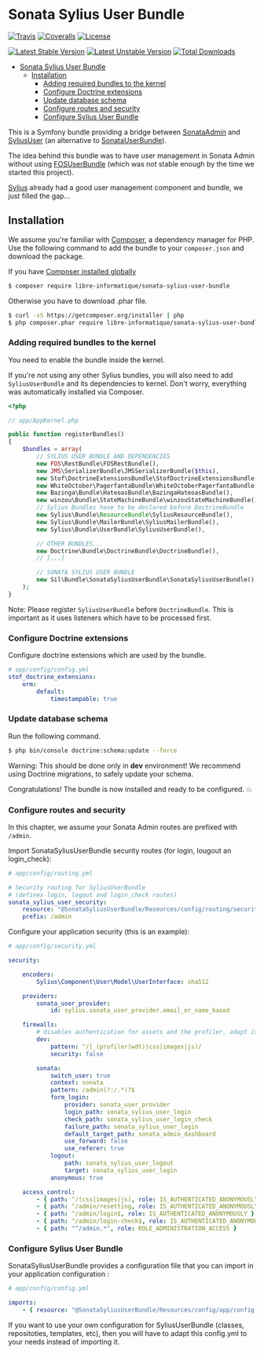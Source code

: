 # Sonata Sylius User Bundle

[![Travis](https://img.shields.io/travis/libre-informatique/SonataSyliusUserBundle.svg?style=flat-square)][travis]
[![Coveralls](https://img.shields.io/coveralls/libre-informatique/SonataSyliusUserBundle.svg?style=flat-square)][coveralls]
[![License](https://img.shields.io/github/license/libre-informatique/SonataSyliusUserBundle.svg?style=flat-square)][license]

[![Latest Stable Version](https://poser.pugx.org/libre-informatique/sonata-sylius-user-bundle/v/stable)](https://packagist.org/packages/libre-informatique/sonata-sylius-user-bundle)
[![Latest Unstable Version](https://poser.pugx.org/libre-informatique/sonata-sylius-user-bundle/v/unstable)](https://packagist.org/packages/libre-informatique/sonata-sylius-user-bundle)
[![Total Downloads](https://poser.pugx.org/libre-informatique/sonata-sylius-user-bundle/downloads)](https://packagist.org/packages/libre-informatique/sonata-sylius-user-bundle)

<!-- TOC depthFrom:1 depthTo:6 withLinks:1 updateOnSave:0 orderedList:0 -->

- [Sonata Sylius User Bundle](#sonata-sylius-user-bundle)
	- [Installation](#installation)
		- [Adding required bundles to the kernel](#adding-required-bundles-to-the-kernel)
		- [Configure Doctrine extensions](#configure-doctrine-extensions)
		- [Update database schema](#update-database-schema)
		- [Configure routes and security](#configure-routes-and-security)
		- [Configure Sylius User Bundle](#configure-sylius-user-bundle)

<!-- /TOC -->


This is a Symfony bundle providing a bridge between [SonataAdmin](https://github.com/sonata-project/SonataAdminBundle)
 and [SyliusUser](http://docs.sylius.org/en/latest/bundles/SyliusUserBundle/index.html)
 (an alternative to [SonataUserBundle](https://github.com/sonata-project/SonataUserBundle)).

The idea behind this bundle was to have user management in Sonata Admin without using
[FOSUserBundle](https://github.com/FriendsOfSymfony/FOSUserBundle)
(which was not stable enough by the time we started this project).

[Sylius](http://docs.sylius.org/en/latest/) already had a good user management component and bundle, we just filled the gap...

## Installation

We assume you're familiar with [Composer](http://packagist.org), a dependency manager for PHP.
Use the following command to add the bundle to your `composer.json` and download the package.

If you have [Composer installed globally](http://getcomposer.org/doc/00-intro.md#globally)

```bash
$ composer require libre-informatique/sonata-sylius-user-bundle
```
Otherwise you have to download .phar file.

```bash
$ curl -sS https://getcomposer.org/installer | php
$ php composer.phar require libre-informatique/sonata-sylius-user-bundle
```

### Adding required bundles to the kernel

You need to enable the bundle inside the kernel.

If you're not using any other Sylius bundles, you will also need to add `SyliusUserBundle` and its dependencies to kernel.
Don't worry, everything was automatically installed via Composer.

```php
<?php

// app/AppKernel.php

public function registerBundles()
{
    $bundles = array(
        // SYLIUS USER BUNDLE AND DEPENDENCIES
        new FOS\RestBundle\FOSRestBundle(),
        new JMS\SerializerBundle\JMSSerializerBundle($this),
        new Stof\DoctrineExtensionsBundle\StofDoctrineExtensionsBundle(),
        new WhiteOctober\PagerfantaBundle\WhiteOctoberPagerfantaBundle(),
        new Bazinga\Bundle\HateoasBundle\BazingaHateoasBundle(),
        new winzou\Bundle\StateMachineBundle\winzouStateMachineBundle(),
        // Sylius Bundles have to be declared before DoctrineBundle
        new Sylius\Bundle\ResourceBundle\SyliusResourceBundle(),
        new Sylius\Bundle\MailerBundle\SyliusMailerBundle(),
        new Sylius\Bundle\UserBundle\SyliusUserBundle(),

        // OTHER BUNDLES...
        new Doctrine\Bundle\DoctrineBundle\DoctrineBundle(),
        // [...]

        // SONATA SYLIUS USER BUNDLE
        new Sil\Bundle\SonataSyliusUserBundle\SonataSyliusUserBundle(),
    );
}
```

Note:
Please register `SyliusUserBundle` before `DoctrineBundle`. This is important as it uses listeners which have to be processed first.

### Configure Doctrine extensions

Configure doctrine extensions which are used by the bundle.

```yaml
# app/config/config.yml
stof_doctrine_extensions:
    orm:
        default:
            timestampable: true
```

### Update database schema

Run the following command.

```bash
$ php bin/console doctrine:schema:update --force
```

Warning:
This should be done only in **dev** environment! We recommend using Doctrine migrations, to safely update your schema.

Congratulations! The bundle is now installed and ready to be configured. :boom:

### Configure routes and security

In this chapter, we assume your Sonata Admin routes are prefixed with `/admin`.

Import SonataSyliusUserBundle security routes (for login, lougout an login_check):

```yaml
# app/config/routing.yml

# Security routing for SyliusUserBundle
# (defines login, logout and login_check routes)
sonata_sylius_user_security:
    resource: "@SonataSyliusUserBundle/Resources/config/routing/security.yml"
    prefix: /admin
```

Configure your application security (this is an example):

```yaml
# app/config/security.yml

security:

    encoders:
        Sylius\Component\User\Model\UserInterface: sha512

    providers:
        sonata_user_provider:
            id: sylius.sonata_user_provider.email_or_name_based

    firewalls:
        # disables authentication for assets and the profiler, adapt it according to your needs
        dev:
            pattern: ^/(_(profiler|wdt)|css|images|js)/
            security: false

        sonata:
            switch_user: true
            context: sonata
            pattern: /admin(?:/.*)?$
            form_login:
                provider: sonata_user_provider
                login_path: sonata_sylius_user_login
                check_path: sonata_sylius_user_login_check
                failure_path: sonata_sylius_user_login
                default_target_path: sonata_admin_dashboard
                use_forward: false
                use_referer: true
            logout:
                path: sonata_sylius_user_logout
                target: sonata_sylius_user_login
            anonymous: true

    access_control:
        - { path: ^/(css|images|js), role: IS_AUTHENTICATED_ANONYMOUSLY } # allow assets for anonymous users
        - { path: ^/admin/resetting, role: IS_AUTHENTICATED_ANONYMOUSLY } # allow resetting password for anonymous users
        - { path: ^/admin/login$, role: IS_AUTHENTICATED_ANONYMOUSLY }
        - { path: ^/admin/login-check$, role: IS_AUTHENTICATED_ANONYMOUSLY }
        - { path: "^/admin.*", role: ROLE_ADMINISTRATION_ACCESS }
```

### Configure Sylius User Bundle

SonataSyliusUserBundle provides a configuration file that you can import in your application configuration :

```yaml
# app/config/config.yml

imports:
    - { resource: "@SonataSyliusUserBundle/Resources/config/app/config.yml" }
```

If you want to use your own configuration for SyliusUserBundle (classes, repositoties, templates, etc), then you will have to adapt this config.yml to your needs instead of importing it.


[travis]: https://travis-ci.org/libre-informatique/SonataSyliusUserBundle
[coveralls]: https://coveralls.io/github/libre-informatique/SonataSyliusUserBundle?branch=master
[license]: ./LICENCE.md
